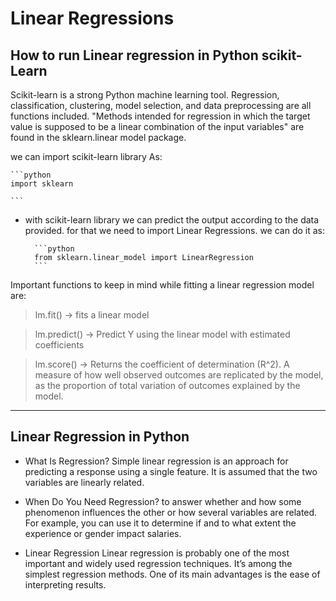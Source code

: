 # Linear Regressions

## How to run Linear regression in Python scikit-Learn

Scikit-learn is a strong Python machine learning tool. Regression, classification, clustering, model selection, and data preprocessing are all functions included. "Methods intended for regression in which the target value is supposed to be a linear combination of the input variables" are found in the sklearn.linear model package.

we can import scikit-learn library As:

    ```python
    import sklearn

    ```

- with scikit-learn library we can predict the output according to the data provided. for that we need to import Linear Regressions. we can do it as:

        ```python
        from sklearn.linear_model import LinearRegression
        ```


Important functions to keep in mind while fitting a linear regression model are:

> lm.fit() -> fits a linear model

> lm.predict() -> Predict Y using the linear model with estimated coefficients

> lm.score() -> Returns the coefficient of determination (R^2). A measure of how well observed outcomes are replicated by the model, as the proportion of total variation of outcomes explained by the model. 

-----------

## Linear Regression in Python

- What Is Regression?
Simple linear regression is an approach for predicting a response using a single feature. It is assumed that the two variables are linearly related. 

- When Do You Need Regression?
to answer whether and how some phenomenon influences the other or how several variables are related. For example, you can use it to determine if and to what extent the experience or gender impact salaries.

- Linear Regression
Linear regression is probably one of the most important and widely used regression techniques. It’s among the simplest regression methods. One of its main advantages is the ease of interpreting results.